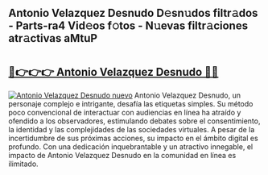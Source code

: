 ## Antonio Velazquez Desnudo D𝚎sn𝚞dos filtr𝚊dos - Parts-ra4 Vid𝚎os f𝚘tos - N𝚞evas filtr𝚊ciones atr𝚊ctivas aMtuP

# <h2><a href="http://mbdujh3.tromn.icu/?c=Antonio+Velazquez+Desnudo">🔗👉👉👉 Antonio Velazquez Desnudo 🔗🔗</a></h2>

[![Antonio Velazquez Desnudo nuevo](https://i.imgur.com/pEAQMta.gif)](http://mbdujh3.tromn.icu/?c=Antonio+Velazquez+Desnudo)
Antonio Velazquez Desnudo, un personaje complejo e intrigante, desafía las etiquetas simples. Su método poco convencional de interactuar con audiencias en línea ha atraído y ofendido a los observadores, estimulando debates sobre el consentimiento, la identidad y las complejidades de las sociedades virtuales. A pesar de la incertidumbre de sus próximas acciones, su impacto en el ámbito digital es profundo. Con una dedicación inquebrantable y un atractivo innegable, el impacto de Antonio Velazquez Desnudo en la comunidad en línea es ilimitado.
